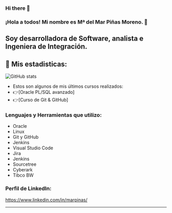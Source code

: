 ### Hi there 👋

### ¡Hola a todos! Mi nombre es Mª del Mar Piñas Moreno. 👋

## Soy desarrolladora de Software, analista e Ingeniera de Integración.


## 🔎 Mis estadisticas:    
![GitHub stats](https://github-readme-stats.vercel.app/api?username=marpinas&show_icons=true&theme=tokyonight)



- Estos son algunos de mis últimos cursos realizados:
- 👉[Oracle PL/SQL avanzado]
- 👉[Curso de Git & GitHub]



### Lenguajes y Herramientas que utilizo:

- Oracle
- Linux
- Git y GitHub
- Jenkins
- Visual Studio Code
- Jira
- Jenkins
- Sourcetree
- Cyberark
- Tibco BW



### Perfil de LinkedIn:

 https://www.linkedin.com/in/marpinas/

---





